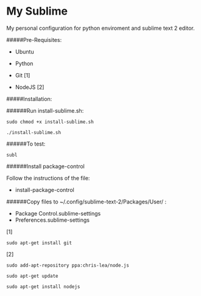 My Sublime
==========

My personal configuration for python enviroment and sublime text 2 editor.

#####Pre-Requisites:

- Ubuntu

- Python

- Git [1]

- NodeJS [2]

#####Installation:

######Run install-sublime.sh:

`sudo chmod +x install-sublime.sh`

`./install-sublime.sh`

######To test:

`subl`

######Install package-control

Follow the instructions of the file:

- install-package-control

######Copy files to ~/.config/sublime-text-2/Packages/User/ :

- Package Control.sublime-settings
- Preferences.sublime-settings

[1]

    sudo apt-get install git

[2]

    sudo add-apt-repository ppa:chris-lea/node.js

    sudo apt-get update

    sudo apt-get install nodejs
